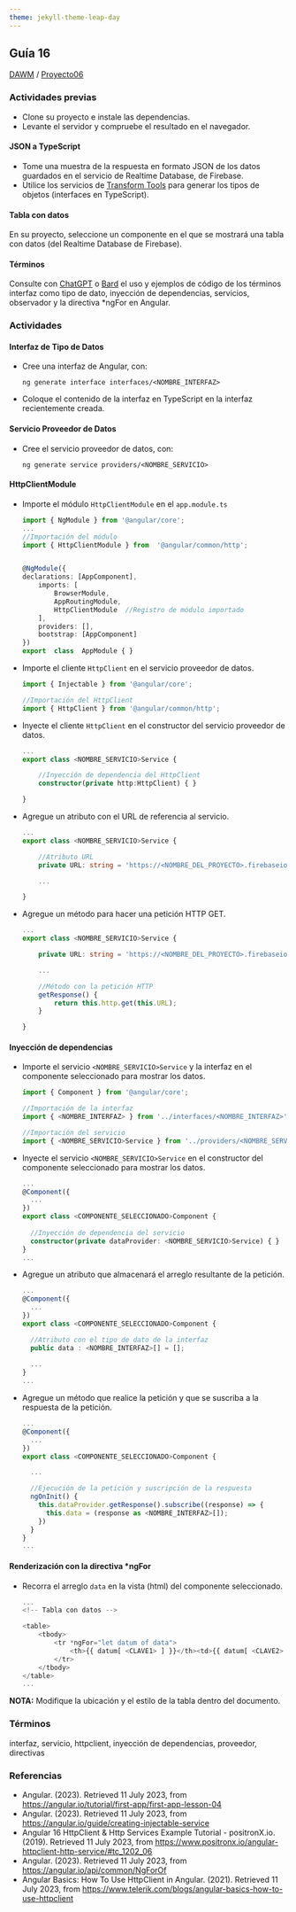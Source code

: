 ```yaml
---
theme: jekyll-theme-leap-day
---
```


## Guía 16

[DAWM](/DAWM/) / [Proyecto06](/DAWM/proyectos/2023/proyecto06)

### Actividades previas

* Clone su proyecto e instale las dependencias.
* Levante el servidor y compruebe el resultado en el navegador.

#### JSON a TypeScript

* Tome una muestra de la respuesta en formato JSON de los datos guardados en el servicio de Realtime Database, de Firebase.
* Utilice los servicios de [Transform Tools](https://transform.tools/json-to-typescript) para generar los tipos de objetos (interfaces en TypeScript).

#### Tabla con datos

En su proyecto, seleccione un componente en el que se mostrará una tabla con datos (del Realtime Database de Firebase).

#### Términos

Consulte con [ChatGPT](https://chat.openai.com/) o [Bard](https://bard.google.com/) el uso y ejemplos de código de los términos interfaz como tipo de dato, inyección de dependencias, servicios, observador y la directiva \*ngFor en Angular.

### Actividades

#### Interfaz de Tipo de Datos

* Cree una interfaz de Angular, con:

	```
	ng generate interface interfaces/<NOMBRE_INTERFAZ>
	```

* Coloque el contenido de la interfaz en TypeScript en la interfaz recientemente creada. 

#### Servicio Proveedor de Datos

* Cree el servicio proveedor de datos, con:

	```
	ng generate service providers/<NOMBRE_SERVICIO>
	```

#### HttpClientModule

* Importe el módulo `HttpClientModule` en el `app.module.ts` 
	
	```typescript
	import { NgModule } from '@angular/core';
	...
	//Importación del módulo 
	import { HttpClientModule } from  '@angular/common/http';


	@NgModule({
	declarations: [AppComponent],
		imports: [
			BrowserModule,
    		AppRoutingModule,
			HttpClientModule  //Registro de módulo importado
		],
		providers: [],
		bootstrap: [AppComponent]
	})
	export  class  AppModule { }
	```

* Importe el cliente `HttpClient` en el servicio proveedor de datos.

	```typescript
	import { Injectable } from '@angular/core';

	//Importación del HttpClient
	import { HttpClient } from '@angular/common/http';
	```

* Inyecte el cliente `HttpClient` en el constructor del servicio proveedor de datos.

	```typescript
	...
	export class <NOMBRE_SERVICIO>Service {

		//Inyección de dependencia del HttpClient
		constructor(private http:HttpClient) { }

	}
	```

* Agregue un atributo con el URL de referencia al servicio.

	```typescript
	...
	export class <NOMBRE_SERVICIO>Service {

		//Atributo URL
		private URL: string = 'https://<NOMBRE_DEL_PROYECTO>.firebaseio.com/collection.json';

		...

	}
	```

* Agregue un método para hacer una petición HTTP GET. 

	```typescript
	...
	export class <NOMBRE_SERVICIO>Service {

		private URL: string = 'https://<NOMBRE_DEL_PROYECTO>.firebaseio.com/collection.json';

		...

		//Método con la petición HTTP
		getResponse() {
			return this.http.get(this.URL);
		}

	}
	```


#### Inyección de dependencias

* Importe el servicio `<NOMBRE_SERVICIO>Service` y la interfaz en el componente seleccionado para mostrar los datos.

	```typescript
	import { Component } from '@angular/core';

	//Importación de la interfaz
	import { <NOMBRE_INTERFAZ> } from '../interfaces/<NOMBRE_INTERFAZ>';

	//Importación del servicio
	import { <NOMBRE_SERVICIO>Service } from '../providers/<NOMBRE_SERVICIO>.service';
	```

* Inyecte el servicio `<NOMBRE_SERVICIO>Service` en el constructor del componente seleccionado para mostrar los datos.

	```typescript
	...
	@Component({
	  ...
	})
	export class <COMPONENTE_SELECCIONADO>Component {
	  
	  //Inyección de dependencia del servicio
	  constructor(private dataProvider: <NOMBRE_SERVICIO>Service) { }
	}
	...
	```

* Agregue un atributo que almacenará el arreglo resultante de la petición.


	```typescript
	...
	@Component({
	  ...
	})
	export class <COMPONENTE_SELECCIONADO>Component {

	  //Atributo con el tipo de dato de la interfaz
	  public data : <NOMBRE_INTERFAZ>[] = [];
	  
	  ...
	}
	...
	```

* Agregue un método que realice la petición y que se suscriba a la respuesta de la petición.

	```typescript
	...
	@Component({
	  ...
	})
	export class <COMPONENTE_SELECCIONADO>Component {

	  ...

	  //Ejecución de la petición y suscripción de la respuesta
	  ngOnInit() {
	    this.dataProvider.getResponse().subscribe((response) => { 
	      this.data = (response as <NOMBRE_INTERFAZ>[]); 
	    })
	  }
	}
	...
	```

#### Renderización con la directiva \*ngFor

* Recorra el arreglo `data` en la vista (html) del componente seleccionado.

	```javascript
	...
	<!-- Tabla con datos -->

	<table>
        <tbody>
            <tr *ngFor="let datum of data">
                <th>{{ datum[ <CLAVE1> ] }}</th><td>{{ datum[ <CLAVE2> ] }}</td>
            </tr>
        </tbody>
    </table>
    ...
	```

**NOTA:** Modifique la ubicación y el estilo de la tabla dentro del documento.

### Términos

interfaz, servicio, httpclient, inyección de dependencias, proveedor, directivas

### Referencias

* Angular. (2023). Retrieved 11 July 2023, from https://angular.io/tutorial/first-app/first-app-lesson-04
* Angular. (2023). Retrieved 11 July 2023, from https://angular.io/guide/creating-injectable-service
* Angular 16 HttpClient & Http Services Example Tutorial - positronX.io. (2019). Retrieved 11 July 2023, from https://www.positronx.io/angular-httpclient-http-service/#tc_1202_06
* Angular. (2023). Retrieved 11 July 2023, from https://angular.io/api/common/NgForOf
* Angular Basics: How To Use HttpClient in Angular. (2021). Retrieved 11 July 2023, from https://www.telerik.com/blogs/angular-basics-how-to-use-httpclient